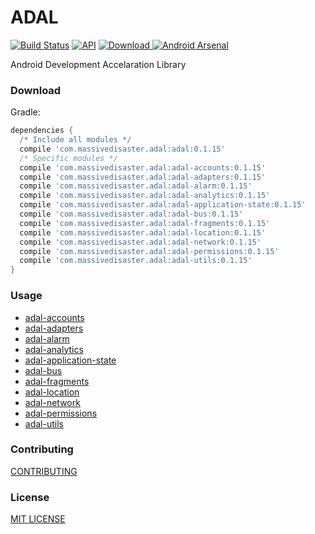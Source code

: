 # ADAL
[![Build Status](https://travis-ci.org/massivedisaster/ADAL.svg?branch=master)](https://travis-ci.org/massivedisaster/ADAL)
[![API](https://img.shields.io/badge/API-16%2B-green.svg?style=flat)](https://android-arsenal.com/api?level=16)
[ ![Download](https://api.bintray.com/packages/massivedisaster/maven/adal/images/download.svg) ](https://bintray.com/massivedisaster/maven/adal/_latestVersion)
[![Android Arsenal](https://img.shields.io/badge/Android%20Arsenal-ADAL%20--%20Android%20Development%20Accelaration%20Library-yellow.svg?style=flat)](https://android-arsenal.com/details/1/5939)

Android Development Accelaration Library

### Download
Gradle:

```gradle
dependencies {
  /* Include all modules */
  compile 'com.massivedisaster.adal:adal:0.1.15'
  /* Specific modules */
  compile 'com.massivedisaster.adal:adal-accounts:0.1.15'
  compile 'com.massivedisaster.adal:adal-adapters:0.1.15'
  compile 'com.massivedisaster.adal:adal-alarm:0.1.15'
  compile 'com.massivedisaster.adal:adal-analytics:0.1.15'
  compile 'com.massivedisaster.adal:adal-application-state:0.1.15'
  compile 'com.massivedisaster.adal:adal-bus:0.1.15'
  compile 'com.massivedisaster.adal:adal-fragments:0.1.15'
  compile 'com.massivedisaster.adal:adal-location:0.1.15'
  compile 'com.massivedisaster.adal:adal-network:0.1.15'
  compile 'com.massivedisaster.adal:adal-permissions:0.1.15'
  compile 'com.massivedisaster.adal:adal-utils:0.1.15'
}
```

### Usage
- [adal-accounts](docs/adal-accounts.md)
- [adal-adapters](docs/adal-adapters.md)
- [adal-alarm](docs/adal-alarm.md)
- [adal-analytics](docs/adal-analytics.md)
- [adal-application-state](docs/adal-application-state.md)
- [adal-bus](docs/adal-bus.md)
- [adal-fragments](docs/adal-fragments.md)
- [adal-location](docs/adal-location.md)
- [adal-network](docs/adal-network.md)
- [adal-permissions](docs/adal-permissions.md)
- [adal-utils](docs/adal-utils.md)

### Contributing
[CONTRIBUTING](CONTRIBUTING.md)

### License
[MIT LICENSE](LICENSE.md)